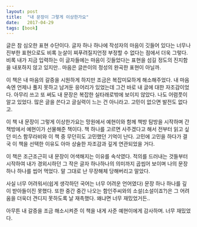 ```yaml
---
layout: post
title:  "내 문장이 그렇게 이상한가요"
date:   2017-04-29
tags: [book]
---
```


글은 참 심오한 표현 수단이다. 글자 하나 하나에 작성자의 마음이 깃들어 있다는 너무나 진부한 표현으로도 비록 눈살이 찌푸려질지언정 부정할 수 없다는 점에서 더욱 그렇다. 비록 내가 지금 입력하는 이 글자들에는 마음이 깃들었다는 표현을 섬길 정도의 진지함을 내포하지 않고 있지만.. 마음은 글쓴이의 정성의 완곡한 표현이 아닐까. 

  이 책은 내 마음의 갈증을 시원하게 하지만 조금은 복잡미묘하게 해소해주었다. 내 마음 속엔 언제나 풀지 못하고 남겨둔 응어리가 있었는데 그건 바로 내 글에 대한 자조감이었다. 아무리 쓰고 또 써도 내 문장은 복잡한 실타래로밖에 보이지 않았다. 나도 어렴풋이 알고 있었다. 많은 글을 쓴다고 글실력이 느는 건 아니라고. 고민이 없으면 발전도 없다고. 

  이 책 내 문장이 그렇게 이상한가요는 망원에서 예현이와 함께 책방 탐방을 시작하며 간 책방에서 예현이가 선물해준 책이다. 책 하나를 고르면 사주겠다고 해서 전부터 읽고 싶던 미스 함무라비와 이 책 중 무던히도 고민했던 기억이 난다. 고민에 고민을 하다가 결국 이 책을 선택한 이유도 아마 상술한 자조감과 깊게 연관되었을 거다. 

  이 책은 조근조근히 내 문장이 어색해지는 이유를 속삭였다. 적의를 드러내는 것들부터 시작하여 내가 경외시하던 그 작은 글자 하나하나의 의미까지 곱씹어 보이며 나의 문장 하나 하나를 씹어 먹었다. 말 그대로 난 무장해체 당해버리고 말았다. 

  사실 너무 어려워서(쉽게 생각하던 국어는 너무 어려운 언어였다) 문장 하나 하나를 깊이 받아들이진 못했다. 또한 중간 중간 나오는 함인주씨와의 소설(소설이죠?)은 그 어려움을 더욱더 견디지 못하도록 날 재촉했다. 왜냐면 너무 재밌었거든.. 

  아무튼 내 갈증을 조금 해소시켜준 이 책을 내게 사준 예현이에게 감사하며. 너무 재밌었다.
